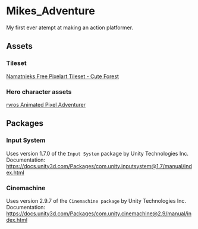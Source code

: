 # Mikes_Adventure
My first ever atempt at making an action platformer.

## Assets
### Tileset
[Namatnieks Free Pixelart Tileset - Cute Forest](https://aamatniekss.itch.io/free-pixelart-tileset-cute-forest)

### Hero character assets
[rvros Animated Pixel Adventurer](https://rvros.itch.io/animated-pixel-hero)

## Packages
### Input System
Uses version 1.7.0 of the `Input System` package by Unity Technologies Inc.
Documentation: https://docs.unity3d.com/Packages/com.unity.inputsystem@1.7/manual/index.html

### Cinemachine
Uses version 2.9.7 of the `Cinemachine package` by Unity Technologies Inc.
Documentation: https://docs.unity3d.com/Packages/com.unity.cinemachine@2.9/manual/index.html